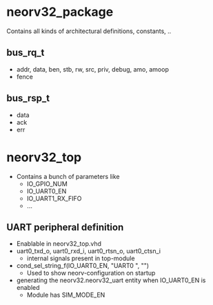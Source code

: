 # neorv32_package
Contains all kinds of architectural definitions, constants, ..

## bus_rq_t
- addr, data, ben, stb, rw, src, priv, debug, amo, amoop
- fence


## bus_rsp_t
- data
- ack
- err


# neorv32_top
- Contains a bunch of parameters like
	- IO_GPIO_NUM
	- IO_UART0_EN
	- IO_UART1_RX_FIFO
	- ...

## UART peripheral definition
- Enablable in neorv32_top.vhd
- uart0_txd_o, uart0_rxd_i, uart0_rtsn_o, uart0_ctsn_i 
	- internal signals present in top-module
- cond_sel_string_f(IO_UART0_EN,               "UART0 ",      "")
	- Used to show neorv-configuration on startup
- generating the neorv32.neorv32_uart entity when IO_UART0_EN is enabled
	- Module has SIM_MODE_EN
